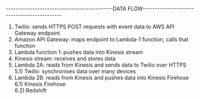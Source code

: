--------------------------------------------DATA FLOW--------------------------------------------
1) Twilio: sends HTTPS POST requests with event data to AWS API Gateway endpoint
2) Amazon API Gateway: maps endpoint to Lambda-1 function, calls that function
3) Lambda function 1: pushes data into Kinesis stream
4) Kinesis stream: receives and stores data
5) Lambda 2A: reads from Kinesis and sends data to Twilio over HTTPS
    <br>5.1) Twilio: synchronises data over many devices
6) Lambda 2B: reads from Kinesis and pushes data into Kinesis Firehose
    <br>6.1) Kinesis Firehose
    <br>6.2) Redshift